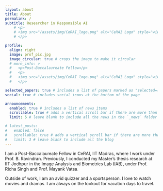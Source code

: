 ```yaml
---
layout: about
title: About
permalink: /
subtitle: Researcher in Responsible AI
    # <p>
    # <img src="/assets/img/CeRAI_logo.png" alt="CeRAI Logo" style="width:100px; height:auto, align:center">
    # </p>

profile:
  align: right
  image: prof_pic.jpg
  image_circular: true # crops the image to make it circular
  # more_info: >
  #   <p>Post-Baccalaureate Fellow</p>
  #   <p>
  #   <img src="/assets/img/CeRAI_logo.png" alt="CeRAI Logo" style="width:100px; height:auto, align:center">
  #   </p>

selected_papers: true # includes a list of papers marked as "selected={true}"
social: true # includes social icons at the bottom of the page

announcements:
  enabled: true # includes a list of news items
  scrollable: true # adds a vertical scroll bar if there are more than 3 news items
  limit: 5 # leave blank to include all the news in the `_news` folder

# latest_posts:
#   enabled: false
#   scrollable: true # adds a vertical scroll bar if there are more than 3 new posts items
#   limit: 3 # leave blank to include all the blog 
---
```


I am a Post-Baccalaureate Fellow in CeRAI, IIT Madras, where I work under Prof. B. Ravindran. Previously, I conducted my Master’s thesis research at IIT Jodhpur in the Image Analysis and Biometrics Lab (IAB), under Prof. Richa Singh and Prof. Mayank Vatsa. 

Outside of work, I am an avid quizzer and a sportsperson. I love to watch movies and dramas. I am always on the lookout for vacation days to travel.
